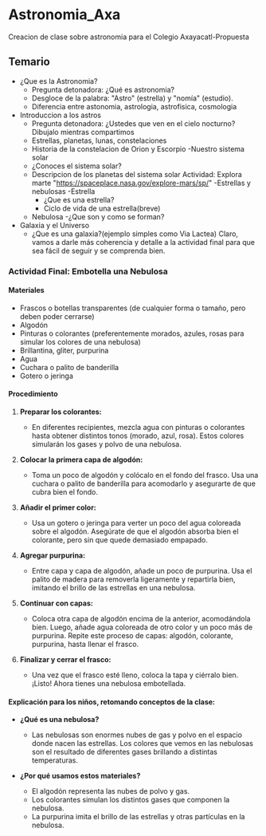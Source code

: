 # Astronomia_Axa
Creacion de clase sobre astronomia para el Colegio Axayacatl-Propuesta


## Temario
- ¿Que es la Astronomia?
  - Pregunta detonadora: ¿Qué es astronomia?
  - Desgloce de la palabra: "Astro" (estrella) y "nomía" (estudio).
  - Diferencia entre astonomia, astrologia, astrofisica, cosmologia
- Introduccion a los astros
  - Pregunta detonadora: ¿Ustedes que ven en el cielo nocturno?
    Dibujalo mientras compartimos
  - Estrellas, planetas, lunas, constelaciones
  - Historia de la constelacion de Orion y Escorpio
-Nuestro sistema solar
  - ¿Conoces el sistema solar?
  - Descripcion de los planetas del sistema solar
Actividad: Explora marte "https://spaceplace.nasa.gov/explore-mars/sp/"
-Estrellas y nebulosas
  -Estrella
    - ¿Que es una estrella?
    - Ciclo de vida de una estrella(breve)
  - Nebulosa
    -¿Que son y como se forman?
- Galaxia y el Universo
  - ¿Que es una galaxia?(ejemplo simples como Via Lactea)
Claro, vamos a darle más coherencia y detalle a la actividad final para que sea fácil de seguir y se comprenda bien.



### Actividad Final: Embotella una Nebulosa

#### Materiales
- Frascos o botellas transparentes (de cualquier forma o tamaño, pero deben poder cerrarse)
- Algodón
- Pinturas o colorantes (preferentemente morados, azules, rosas para simular los colores de una nebulosa)
- Brillantina, gliter, purpurina
- Agua
- Cuchara o palito de banderilla
- Gotero o jeringa

#### Procedimiento
1. **Preparar los colorantes:**
   - En diferentes recipientes, mezcla agua con pinturas o colorantes hasta obtener distintos tonos (morado, azul, rosa). Estos colores simularán los gases y polvo de una nebulosa.

2. **Colocar la primera capa de algodón:**
   - Toma un poco de algodón y colócalo en el fondo del frasco. Usa una cuchara o palito de banderilla para acomodarlo y asegurarte de que cubra bien el fondo.

3. **Añadir el primer color:**
   - Usa un gotero o jeringa para verter un poco del agua coloreada sobre el algodón. Asegúrate de que el algodón absorba bien el colorante, pero sin que quede demasiado empapado.

4. **Agregar purpurina:**
   - Entre capa y capa de algodón, añade un poco de purpurina. Usa el palito de madera para removerla ligeramente y repartirla bien, imitando el brillo de las estrellas en una nebulosa.

5. **Continuar con capas:**
   - Coloca otra capa de algodón encima de la anterior, acomodándola bien. Luego, añade agua coloreada de otro color y un poco más de purpurina. Repite este proceso de capas: algodón, colorante, purpurina, hasta llenar el frasco.

6. **Finalizar y cerrar el frasco:**
   - Una vez que el frasco esté lleno, coloca la tapa y ciérralo bien. ¡Listo! Ahora tienes una nebulosa embotellada.

#### Explicación para los niños, retomando conceptos de la clase:
- **¿Qué es una nebulosa?**
  - Las nebulosas son enormes nubes de gas y polvo en el espacio donde nacen las estrellas. Los colores que vemos en las nebulosas son el resultado de diferentes gases brillando a distintas temperaturas.
  
- **¿Por qué usamos estos materiales?**
  - El algodón representa las nubes de polvo y gas.
  - Los colorantes simulan los distintos gases que componen la nebulosa.
  - La purpurina imita el brillo de las estrellas y otras partículas en la nebulosa.


